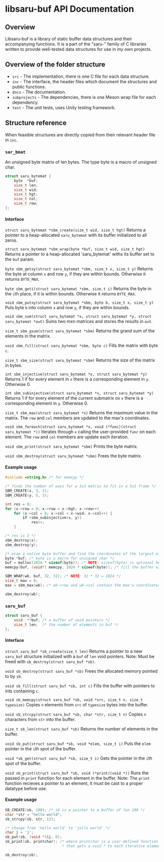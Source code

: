 # libsaru-buf API Documentation

## Overview
Libsaru-buf is a library of static buffer data structures and their accompanying functions. It is a part of the "saru-" family of C libraries written to provide well-tested data structures for use in my own projects.

## Overview of the folder structure
- `src` - The implementation, there is one C file for each data structure.
- `inc` - The interface, the header files which document the structures and public functions.
- `docs` - The documentation.
- `subprojects` - The dependencies, there is one Meson wrap file for each dependency.
- `test` - The unit tests, uses Unity testing framework.

## Structure reference
When feasible structures are directly copied from their relevant header file in `inc`.

### `sar_bmat`
An unsigned byte matrix of len bytes. The type byte is a macro of unsigned char.
```C
struct saru_bytemat {
    byte  *buf;
    size_t len;
    size_t wid;
    size_t hgt;
    size_t col;
    size_t row;
};
```
#### Interface
`struct saru_bytemat *sbm_create(size_t wid, size_t hgt)`
Returns a pointer to a heap-allocated `saru_bytemat` with its buffer initialized to all zeros.

`struct saru_bytemat *sbm_wrap(byte *buf, size_t wid, size_t hgt)`
Returns a pointer to a heap-allocated 'saru_bytemat' withs its buffer set to the `buf` param.

`byte sbm_getxy(struct saru_bytemat *sbm, size_t x, size_t y)`
Returns the byte at column `x` and row `y`, if they are within bounds. Otherwise it returns `BYTE_MAX`.

`byte sbm_geti(struct saru_bytemat *sbm, size_t i)`
Returns the byte in the `i`th place, if it is within bounds. Otherwise it returns `BYTE_MAX`.

`void sbm_putxy(struct saru_bytemat *sbm, byte b, size_t x, size_t y)`
Puts byte `b` into column `x` and row `y`, if they are within bounds. 

`void sbm_sum(struct saru_bytemat *x, struct saru_bytemat *y, struct saru_bytemat *out)`
Sums two mxn matrices and stores the results in `out`.

`size_t sbm_gsum(struct saru_bytemat *sbm)`
Returns the grand sum of the elements in the matrix.

`void sbm_fill(struct saru_bytemat *sbm, byte c)`
Fills the matrix with byte `c`.

`size_t sbm_size(struct saru_bytemat *sbm)`
Returns the size of the matrix in bytes.

`int sbm_injective(struct saru_bytemat *x, struct saru_bytemat *y)`
Returns 1 if for every element in `x` there is a corresponding element in `y`. Otherwise 0.

`int sbm_subinjective(struct saru_bytemat *x, struct saru_bytemat *y)`
Returns 1 if for every element of the current submatrix ox `x` there is a corresponding element in `y`. Otherwise 0.

`size_t sbm_max(struct saru_bytemat *x)`
Returns the maximum value in the matrix. The `row` and `col` members are updated to the max's coordinates.

`void sbm_foreach(struct saru_bytemat *x, void (*func)(struct saru_bytemat *))`
Iterates through `x` calling the user-provided `func` on each element. The `row` and `col` members are update each iteration.

`void sbm_print(struct saru_bytemat *sbm)`
Prints the byte matrix.

`void sbm_destroy(struct saru_bytemat *sbm)`
Frees the byte matrix.

#### Example usage
```C
#include <string.h> /* for memcpy */

/* finds the number of ways for a 3x3 matrix to fit in a 5x3 frame */
SBM_CREATE(x, 3, 3);
SBM_CREATE(y, 5, 3);

int res = 0;
for (x->row = 0; x->row < x->hgt; x->row++)
    for (x->col = 0; x->col < x->wid; x->col++) {
        if (sbm_subinjective(x, y))
            res++;
    }

/* res is 3 */
sbm_destroy(x);
sbm_destroy(y);

/* wrap a native byte buffer and find the coordinates of the largest element */
byte *buf; /* byte is a macro for unsigned char */
buf = malloc(1024 * sizeof(byte)); /* NOTE: sizeof(byte) is optional here (it is always 1) */
memcpy(buf, (void*) memcpy, 1024 * sizeof(byte)); /* fill the buffer with random bytes just because */

SBM_WRAP(wb, buf, 32, 32); /* NOTE: 32 * 32 = 1024 */
size_t max = 0;
max = sbm_max(wb); /* wb->row and wb->col contain the max's coordinates */

sbm_destroy(wb);
```

### `saru_buf`
```C
struct saru_buf {
    void  **buf; /* a buffer of void pointers */
    size_t len;  /* the number of elements in buf */
};
```
#### Interface

`struct saru_buf *sb_create(size_t len)`
Returns a pointer to a new `saru_buf` structure initialized with a `buf` of `len` void pointers.
Note: Must be freed with `sb_destroy(struct saru_buf *sb)`.

`void sb_destroy(struct saru_buf *sb)`
Frees the allocated memory pointed to by `sb`.

`void sb_fill(struct saru_buf *sb, int c)`
Fills the buffer with pointers to ints containing `c`.

`void sb_memcpy(struct saru_buf *sb, void *src, size_t n, size_t typesize)`
Copies `n` elements from `src` of `typesize` bytes into the buffer.

`void sb_strcpy(struct saru_buf *sb, char *str, size_t n)`
Copies `n` characters from `str` into the buffer.

`size_t sb_len(struct saru_buf *sb)`
Returns the number of elements in the buffer.

`void sb_put(struct saru_buf *sb, void *elem, size_t i)`
Puts the `elem` pointer in the `i`th spot of the buffer.

`void *sb_get(struct saru_buf *sb, size_t i)`
Gets the pointer in the `i`th spot of the buffer.

`void sb_print(struct saru_buf *sb, void (*print)(void *))`
Runs the passed in `print` function for each element in the buffer.
Note: The `print` function recieves a pointer to an element, it must be cast to a proper datatype before use.

#### Example usage
```C
SB_CREATE(sb, 100); /* sb is a pointer to a buffer of len 100 */
char *str = "hello world";
sb_strcpy(sb, str, 12);

/* change from 'hello world' to 'jello world' */
char j = 'j';
sb_put(sb, (void *)&j, 0);
sb_print(sb, printchar); /* where printchar is a user-defined function
                          * that gets a void * to each iterative element */

sb_destroy(sb);
```
